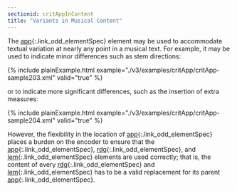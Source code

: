 ```yaml
---
sectionid: critAppInContent
title: "Variants in Musical Content"
---
```




The [app](/v3/elements/app.html){:.link_odd_elementSpec} element may be used to accommodate textual variation at nearly
any point in a musical text. For example, it may be used to indicate minor differences
such as
stem directions:

{% include plainExample.html example="./v3/examples/critApp/critApp-sample203.xml" valid="true" %}


or to indicate more significant differences, such as the insertion of extra measures:

{% include plainExample.html example="./v3/examples/critApp/critApp-sample204.xml" valid="true" %}




However, the flexibility in the location of [app](/v3/elements/app.html){:.link_odd_elementSpec} places a burden on the
encoder to ensure that the [app](/v3/elements/app.html){:.link_odd_elementSpec}, [rdg](/v3/elements/rdg.html){:.link_odd_elementSpec}, and [lem](/v3/elements/lem.html){:.link_odd_elementSpec} elements are used correctly; that is, the content of every [rdg](/v3/elements/rdg.html){:.link_odd_elementSpec} and [lem](/v3/elements/lem.html){:.link_odd_elementSpec} has to be a valid replacement for its
parent [app](/v3/elements/app.html){:.link_odd_elementSpec}.



